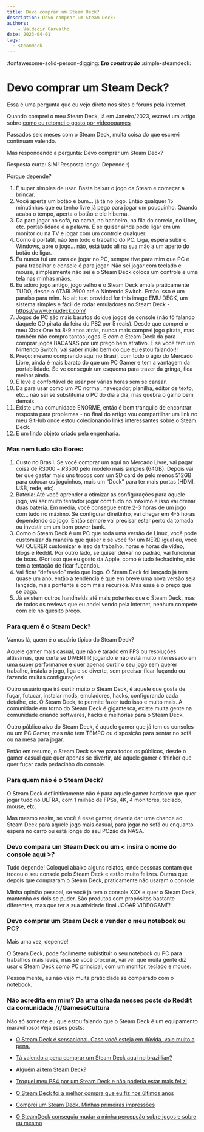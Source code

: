 ```yaml
---
title: Devo comprar um Steam Deck? 
description: Devo comprar um Steam Deck? 
authors:
    - Valdecir Carvalho
date: 2023-04-01
tags:
  - steamdeck
---
```


:fontawesome-solid-person-digging: **_Em construção_**
:simple-steamdeck:

# Devo comprar um Steam Deck? 

Essa é uma pergunta que eu vejo direto nos sites e fóruns pela internet.

Quando comprei o meu Steam Deck, lá em Janeiro/2023, escrevi um artigo sobre [como eu retomei o gosto por videoogames](/artigos/minha-relacao-com-steamdeck)

Passados seis meses com o Steam Deck, muita coisa do que escrevi continuam valendo.

Mas respondendo a pergunta: Devo comprar um Steam Deck? 

Resposta curta: SIM! 
Resposta longa: Depende :) 

Porque depende? 

 1. É super simples de usar. Basta baixar o jogo da Steam e começar a brincar. 
 2. Você aperta um botão e bum… já tá no jogo. Então qualquer 15 minutinhos que eu tenho livre já pego para jogar um pouquinho. Quando acaba o tempo, aperta o botão e ele hiberna. 
 3. Da para jogar no sofá, na cama, no banheiro, na fila do correio, no Uber, etc. portabilidade é a palavra. E se quiser ainda pode ligar em um monitor ou na TV e jogar com um controle qualquer.
 4. Como é portátil, não tem todo o trabalho do PC. Liga, espera subir o Windows, abre o jogo… não, está tudo ali na sua mão a um aperto do botão de ligar. 
 5. Eu nunca fui um cara de jogar no PC, sempre tive para mim que PC é para trabalhar e console é para jogar. Não sei jogar com teclado e mouse, simplesmente não sei e o Steam Deck coloca um controle e uma tela nas minhas mãos. 
 6. Eu adoro jogo antigo, jogo velho e o Steam Deck emula praticamente TUDO, desde o ATARI 2600 até o Nintendo Switch. Então isso é um paraíso para mim.
No alt text provided for this image
EMU DECK, um sistema simples e fácil de rodar emuladores no Steam Deck - https://www.emudeck.com/
 7. Jogos de PC são mais baratos do que jogos de console (não tô falando daquele CD pirata da feira do PS2 por 5 reais). Desde que comprei o meu Xbox One há 8-9 anos atrás, nunca mais comprei jogo pirata, mas também não compro tantos jogos. E com o Steam Deck da para comprar jogos BACANAS por um preço bem atrativo. E se você tem um Nintendo Switch, vai saber muito bem do que eu estou falando!!!
 8. Preço: mesmo comprando aqui no Brasil, com todo o ágio do Mercado Libre, ainda é mais barato do que um PC Gamer e tem a vantagem da portabilidade. Se vc conseguir um esquema para trazer da gringa, fica melhor ainda. 
 9. É leve e confortável de usar por várias horas sem se cansar.
 10. Da para usar como um PC normal, navegador, planilha, editor de texto, etc… não sei se substituiria o PC do dia a dia, mas quebra o galho bem demais. 
 11. Existe uma comunidade ENORME, então é bem tranquilo de encontrar resposta para problemas - no final do artigo vou compartilhar um link no meu GitHub onde estou colecionando links interessantes sobre o Steam Deck. 
 12. É um lindo objeto criado pela engenharia. 

### Mas nem tudo são flores:

 1. Custo no Brasil. Se você comprar um aqui no Mercado Livre, vai pagar coisa de R$3000-R$3500 pelo modelo mais simples (64GB). Depois vai ter que gastar mais uns trocos com um SD card de pelo menos 512GB para colocar os joguinhos, mais um “Dock” para ter mais portas (HDMI, USB, rede, etc). 
 2. Bateria: Até você aprender a otimizar as configurações para aquele jogo, vai ser muito tentador jogar com tudo no máximo e isso vai drenar duas bateria. Em média, você consegue entre 2-3 horas de um jogo com tudo no máximo. Se configurar direitinho, vai chegar em 4-5 horas dependendo do jogo. Então sempre vai precisar estar perto da tomada ou investir em um bom power bank. 
 3. Como o Steam Deck é um PC que roda uma versão de Linux, você pode customizar da maneira que quiser e se você for um NERD igual eu, você VAI QUERER customizar e isso da trabalho, horas e horas de vídeo, blogs e Reddit. Por outro lado, se quiser deixar no padrão, vai funcionar de boas. (Por isso que eu gosto da Apple, como é tudo fechadinho, não tem a tentação de ficar fuçando). 
 4. Vai ficar “defasado” meio que logo. O Steam Deck foi lançado já tem quase um ano, então a tendência é que em breve uma nova versão seja lançada, mais pontente e com mais recursos. Mas esse é o preço que se paga. 
 5. Já existem outros handhelds até mais potentes que o Steam Deck, mas de todos os reviews que eu andei vendo pela internet, nenhum compete com ele no quesito preço. 

### Para quem é o Steam Deck?

Vamos lá, quem é o usuário típico do Steam Deck? 

Aquele gamer mais casual, que não é tarado em FPS ou resoluções altíssimas, que curte se DIVERTIR jogando e não está muito interessado em uma super performance e quer apenas curtir o seu jogo sem querer trabalho, instala o jogo, liga e se diverte, sem precisar ficar fuçando ou fazendo muitas configurações.

Outro usuário que irá curtir muito o Steam Deck, é aquele que gosta de fuçar, futucar, instalar mods, emuladores, hacks, configurando cada detalhe, etc. O Steam Deck, te permite fazer tudo isso e muito mais. A comunidade em torno do Steam Deck é gigantesca, existe muita gente na comunidade criando softwares, hacks e melhorias para o Steam Deck.

Outro público alvo do Steam Deck, é aquele gamer que já tem os consoles ou um PC Gamer, mas não tem TEMPO ou disposição para sentar no sofá ou na mesa para jogar. 

Então em resumo, o Steam Deck serve para todos os públicos, desde o gamer casual que quer apenas se divertir, até aquele gamer e thinker que quer fuçar cada pedacinho do console.

### Para quem não é o Steam Deck?

O Steam Deck defiinitivamente não é para aquele gamer hardcore que quer jogar tudo no ULTRA, com 1 milhão de FPSs, 4K, 4 monitores, teclado, mouse, etc. 

Mas mesmo assim, se você é esse gamer, deveria dar uma chance ao Steam Deck para aquele jogo mais casual, para jogar no sofá ou enquanto espera no carro ou está longe do seu PCzão da NASA. 

### Devo compara um Steam Deck ou um < insira o nome do console aqui >?

Tudo depende! Coloquei abaixo alguns relatos, onde pessoas contam que trocou o seu console pelo Steam Deck e estão muito felizes. Outras que depois que compraram o Steam Deck, praticamente não usaram o console.

Minha opinião pessoal, se você já tem o console XXX e quer o Steam Deck, mantenha os dois se puder. São produtos com propósitos bastante diferentes, mas que ter a sua atividade final JOGAR VIDEOGAME!

### Devo comprar um Steam Deck e vender o meu notebook ou PC? 

Mais uma vez, depende!

O Steam Deck, pode facilmente subistituir o seu notebook ou PC para trabalhos mais leves, mas se você procurar, vai ver que muita gente diz usar o Steam Deck como PC principal, com um monitor, teclado e mouse. 

Pessoalmente, eu não vejo muita praticidade se comparado com o notebook. 


### Não acredita em mim? Da uma olhada nesses posts do Reddit da comunidade /r/GameseCultura

Não só somente eu que estou falando que o Steam Deck é um equipamento maravilhoso! Veja esses posts:

- [O Steam Deck é sensacional. Caso você esteja em dúvida, vale muito a pena.](https://www.reddit.com/r/gamesEcultura/comments/14rh2x9/o_steam_deck_%C3%A9_sensacional_caso_voc%C3%AA_esteja_em/)

- [Tá valendo a pena comprar um Steam Deck aqui no brazillian?](https://www.reddit.com/r/gamesEcultura/comments/14onpoj/t%C3%A1_valendo_a_pena_comprar_um_steam_deck_aqui_no/)

- [Alguém aí tem Steam Deck?](https://www.reddit.com/r/gamesEcultura/comments/14is78y/algu%C3%A9m_a%C3%AD_tem_steam_deck/)

- [Troquei meu PS4 por um Steam Deck e não poderia estar mais feliz!](https://www.reddit.com/r/gamesEcultura/comments/148c1ne/troquei_meu_ps4_por_um_steam_deck_e_n%C3%A3o_poderia/)

- [O Steam Deck foi a melhor compra que eu fiz nos últimos anos](https://www.reddit.com/r/gamesEcultura/comments/146whpy/o_steam_deck_foi_a_melhor_compra_que_eu_fiz_nos/)

- [Comprei um Steam Deck. Minhas primeiras impressões](https://www.reddit.com/r/gamesEcultura/comments/13p6yu1/comprei_um_steam_deck_minhas_primeiras_impress%C3%B5es/)

- [O SteamDeck conseguiu mudar a minha percepção sobre jogos e sobre eu mesmo](https://www.reddit.com/r/gamesEcultura/comments/w1fjxd/o_steamdeck_conseguiu_mudar_a_minha_percep%C3%A7%C3%A3o/)


